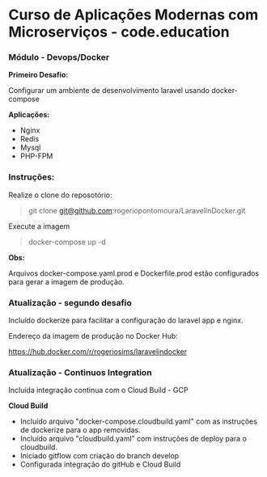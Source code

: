 # Curso de Aplicações Modernas com Microserviços - code.education

### Módulo - Devops/Docker

**Primeiro Desafio:**

Configurar um ambiente de desenvolvimento laravel usando docker-compose

**Aplicações:**
* Nginx
* Redis
* Mysql
* PHP-FPM

### Instruções:

Realize o clone do reposotório:
> git clone git@github.com:rogeriopontomoura/LaravelInDocker.git  


Execute a imagem  
> docker-compose up -d  
  
  
  
**Obs:** 

Arquivos docker-compose.yaml.prod e Dockerfile.prod estão configurados para gerar a imagem de produção.
  
  
  
### Atualização - segundo desafio
 
Incluído dockerize para facilitar a configuração do laravel app e nginx.
  
  
Endereço da imagem de produção no Docker Hub: 

https://hub.docker.com/r/rogeriosims/laravelindocker


### Atualização - Continuos Integration

Incluída integração continua com o Cloud Build - GCP 


**Cloud Build** 

* Incluído arquivo "docker-compose.cloudbuild.yaml" com as instruções de dockerize para o app removidas.
* Incluído arquivo "cloudbuild.yaml" com instruções de deploy para o cloudbuild.
* Iniciado gitflow com criação do branch develop
* Configurada integração do gitHub e Cloud Build

  